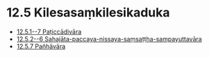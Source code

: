 # 12.5 Kilesasaṃkilesikaduka

* [12.5.1--7 Paṭiccādivāra](12.5/12.5.1--7.md)
* [12.5.2--6 Sahajāta-paccaya-nissaya-saṃsaṭṭha-sampayuttavāra](12.5/12.5.2--6.md)
* [12.5.7 Pañhāvāra](12.5/12.5.7.md)
